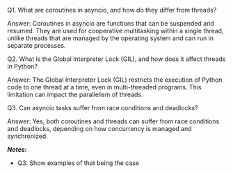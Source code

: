 Q1. What are coroutines in asyncio, and how do they differ from threads?

Answer: Coroutines in asyncio are functions that can be suspended and resumed. They are used for cooperative multitasking within a single thread, unlike threads that are managed by the operating system and can run in separate processes.

Q2. What is the Global Interpreter Lock (GIL), and how does it affect threads in Python?

Answer: The Global Interpreter Lock (GIL) restricts the execution of Python code to one thread at a time, even in multi-threaded programs. This limitation can impact the parallelism of threads.

Q3. Can asyncio tasks suffer from race conditions and deadlocks?

Answer: Yes, both coroutines and threads can suffer from race conditions and deadlocks, depending on how concurrency is managed and synchronized.

**_Notes:_**
* Q3: Show examples of that being the case
